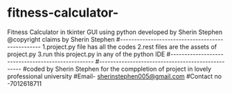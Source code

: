 # fitness-calculator-
Fitness Calculator in tkinter GUI using python developed by Sherin Stephen
@copyright claims by Sherin Stephen
#-------------------------------------------------
1.project.py file has all the codes 
2.rest files are the assets of project.py
3.run this project.py in any of the python IDE
#--------------------------------------------------
#--------------------------------------------------
#coded by Sherin Stephen for the comppletion of project in lovely professional university
#Email- sherinstephen005@gmail.com
#Contact no -7012618711
